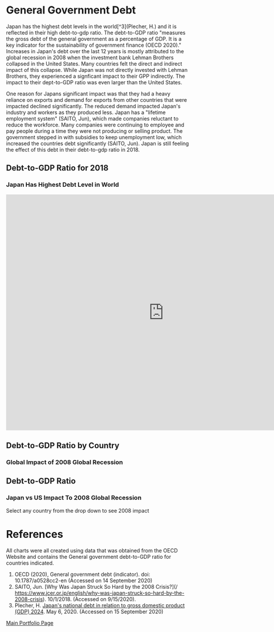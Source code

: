 # General Government Debt
Japan has the highest debt levels in the world[^3](Plecher, H.) and it is reflected in their high debt-to-gdp ratio.  The debt-to-GDP ratio "measures the gross debt of the general government as a percentage of GDP.  It is a key indicator for the sustainability of government finance (OECD 2020)."  Increases in Japan's debt over the last 12 years is mostly attributed to the global recession in 2008 when the investment bank Lehman Brothers collapsed in the United States.  Many countries felt the direct and indirect impact of this collapse.  While Japan was not directly invested with Lehman Brothers, they experienced a signficant impact to their GPP indirectly. The impact to their dept-to-GDP ratio was even larger than the United States.  

One reason for Japans significant impact was that they had a heavy reliance on exports and demand for exports from other countries that were impacted declined significantly.  The reduced demand impacted Japan's industry and workers as they produced less.  Japan has a "lifetime employment system" (SAITO, Jun), which made companies reluctant to reduce the workforce.  Many companies were continuing to employee and pay people during a time they were not producing or selling product.  The government stepped in with subsidies to keep unemployment low, which increased the countries debt significantly (SAITO, Jun).  Japan is still feeling the effect of this debt in their debt-to-gdp ratio in 2018.  


## Debt-to-GDP Ratio for 2018
### Japan Has Highest Debt Level in World
<iframe src="https://data.oecd.org/chart/65EJ" width="860" height="645" style="border: 0" mozallowfullscreen="true" webkitallowfullscreen="true" allowfullscreen="true"><a href="https://data.oecd.org/chart/65EJ" target="_blank">OECD Chart: General government debt, Total, % of GDP, Annual, 2018</a></iframe>


## Debt-to-GDP Ratio by Country
### Global Impact of 2008 Global Recession

<div class="flourish-embed flourish-chart" data-src="visualisation/3729212" data-url="https://flo.uri.sh/visualisation/3729212/embed" aria-label=""><script src="https://public.flourish.studio/resources/embed.js"></script></div>


## Debt-to-GDP Ratio 
### Japan vs US Impact To 2008 Global Recession 
Select any country from the drop down to see 2008 impact 

<div class="flourish-embed flourish-scatter" data-src="visualisation/3730058" data-url="https://flo.uri.sh/visualisation/3730058/embed" aria-label=""><script src="https://public.flourish.studio/resources/embed.js"></script></div>



# References
All charts were all created using data that was obtained from the OECD Website and contains the General government debt-to-GDP ratio for countries indicated.

1. OECD (2020), General government debt (indicator). doi: 10.1787/a0528cc2-en (Accessed on 14 September 2020)
2.  SAITO, Jun. [Why Was Japan Struck So Hard by the 2008 Crisis?](/ https://www.jcer.or.jp/english/why-was-japan-struck-so-hard-by-the-2008-crisis). 10/1/2018. (Accessed on 9/15/2020).
3.  Plecher, H. [Japan's national debt in relation to gross domestic product (GDP) 2024](/https://www.statista.com/statistics/267226/japans-national-debt-in-relation-to-gross-domestic-product-gdp/#:~:text=In%202017%2C%20the%20national%20debt,of%20the%20gross%20domestic%20product.&text=Japan's%20national%20debt%20ranks%20first,been%20in%20the%20spotlight%20recently.). May 6, 2020.  (Accessed on 15 September 2020)




[Main Portfolio Page](/README.md)
